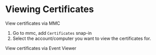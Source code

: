 # Viewing Certificates
View certificates via MMC
1. Go to mmc, add `Certificates` snap-in
2. Select the account/computer you want to view the certificates for.

View certificates via Event Viewer